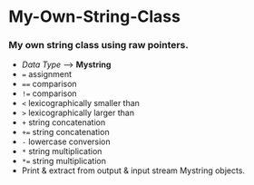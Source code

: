 # My-Own-String-Class
### My own string class using raw pointers.


- *Data Type* --> **Mystring**
- `=` assignment
- `==` comparison
- `!=` comparison
- `<` lexicographically smaller than
- `>` lexicographically larger than
- `+` string concatenation
- `+=` string concatenation
- `-` lowercase conversion
- `*` string multiplication
- `*=` string multiplication
- Print & extract from output & input stream Mystring objects.
